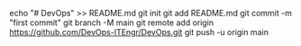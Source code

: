 echo "# DevOps" >> README.md
git init
git add README.md
git commit -m "first commit"
git branch -M main
git remote add origin https://github.com/DevOps-ITEngr/DevOps.git
git push -u origin main
